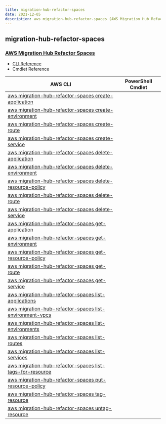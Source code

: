 ```yaml
---
title: migration-hub-refactor-spaces
date: 2021-12-05
description: aws migration-hub-refactor-spaces (AWS Migration Hub Refactor Spaces) command/cmdlet list.
---
```


## migration-hub-refactor-spaces

### [AWS Migration Hub Refactor Spaces](https://aws.amazon.com/application-migration-service/)

* [CLI Reference](https://docs.aws.amazon.com/cli/latest/reference/migration-hub-refactor-spaces/index.html)
* Cmdlet Reference

|AWS CLI|PowerShell Cmdlet|
|----|----|
|[aws migration-hub-refactor-spaces create-application](https://docs.aws.amazon.com/cli/latest/reference/migration-hub-refactor-spaces/create-application.html)||
|[aws migration-hub-refactor-spaces create-environment](https://docs.aws.amazon.com/cli/latest/reference/migration-hub-refactor-spaces/create-environment.html)||
|[aws migration-hub-refactor-spaces create-route](https://docs.aws.amazon.com/cli/latest/reference/migration-hub-refactor-spaces/create-route.html)||
|[aws migration-hub-refactor-spaces create-service](https://docs.aws.amazon.com/cli/latest/reference/migration-hub-refactor-spaces/create-service.html)||
|[aws migration-hub-refactor-spaces delete-application](https://docs.aws.amazon.com/cli/latest/reference/migration-hub-refactor-spaces/delete-application.html)||
|[aws migration-hub-refactor-spaces delete-environment](https://docs.aws.amazon.com/cli/latest/reference/migration-hub-refactor-spaces/delete-environment.html)||
|[aws migration-hub-refactor-spaces delete-resource-policy](https://docs.aws.amazon.com/cli/latest/reference/migration-hub-refactor-spaces/delete-resource-policy.html)||
|[aws migration-hub-refactor-spaces delete-route](https://docs.aws.amazon.com/cli/latest/reference/migration-hub-refactor-spaces/delete-route.html)||
|[aws migration-hub-refactor-spaces delete-service](https://docs.aws.amazon.com/cli/latest/reference/migration-hub-refactor-spaces/delete-service.html)||
|[aws migration-hub-refactor-spaces get-application](https://docs.aws.amazon.com/cli/latest/reference/migration-hub-refactor-spaces/get-application.html)||
|[aws migration-hub-refactor-spaces get-environment](https://docs.aws.amazon.com/cli/latest/reference/migration-hub-refactor-spaces/get-environment.html)||
|[aws migration-hub-refactor-spaces get-resource-policy](https://docs.aws.amazon.com/cli/latest/reference/migration-hub-refactor-spaces/get-resource-policy.html)||
|[aws migration-hub-refactor-spaces get-route](https://docs.aws.amazon.com/cli/latest/reference/migration-hub-refactor-spaces/get-route.html)||
|[aws migration-hub-refactor-spaces get-service](https://docs.aws.amazon.com/cli/latest/reference/migration-hub-refactor-spaces/get-service.html)||
|[aws migration-hub-refactor-spaces list-applications](https://docs.aws.amazon.com/cli/latest/reference/migration-hub-refactor-spaces/list-applications.html)||
|[aws migration-hub-refactor-spaces list-environment-vpcs](https://docs.aws.amazon.com/cli/latest/reference/migration-hub-refactor-spaces/list-environment-vpcs.html)||
|[aws migration-hub-refactor-spaces list-environments](https://docs.aws.amazon.com/cli/latest/reference/migration-hub-refactor-spaces/list-environments.html)||
|[aws migration-hub-refactor-spaces list-routes](https://docs.aws.amazon.com/cli/latest/reference/migration-hub-refactor-spaces/list-routes.html)||
|[aws migration-hub-refactor-spaces list-services](https://docs.aws.amazon.com/cli/latest/reference/migration-hub-refactor-spaces/list-services.html)||
|[aws migration-hub-refactor-spaces list-tags-for-resource](https://docs.aws.amazon.com/cli/latest/reference/migration-hub-refactor-spaces/list-tags-for-resource.html)||
|[aws migration-hub-refactor-spaces put-resource-policy](https://docs.aws.amazon.com/cli/latest/reference/migration-hub-refactor-spaces/put-resource-policy.html)||
|[aws migration-hub-refactor-spaces tag-resource](https://docs.aws.amazon.com/cli/latest/reference/migration-hub-refactor-spaces/tag-resource.html)||
|[aws migration-hub-refactor-spaces untag-resource](https://docs.aws.amazon.com/cli/latest/reference/migration-hub-refactor-spaces/untag-resource.html)||

